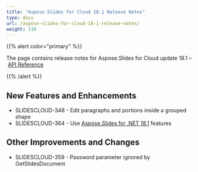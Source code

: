 ```yaml
---
title: "Aspose.Slides for Cloud 18.1 Release Notes"
type: docs
url: /aspose-slides-for-cloud-18-1-release-notes/
weight: 110
---
```


{{% alert color="primary" %}} 

The page contains release notes for Aspose.Slides for Cloud update 18.1 – [API Reference](https://apireference.aspose.cloud/slides/)

{{% /alert %}} 
## **New Features and Enhancements**
- SLIDESCLOUD-348 - Edit paragraphs and portions inside a grouped shape
- SLIDESCLOUD-364 - Use [Aspose.Slides for .NET 18.1](https://docs.aspose.cloud/display/slidesnet/Aspose.Slides+for+.NET+18.1+Release+Notes) features
## **Other Improvements and Changes**
- SLIDESCLOUD-359 - Password parameter ignored by GetSlidesDocument
